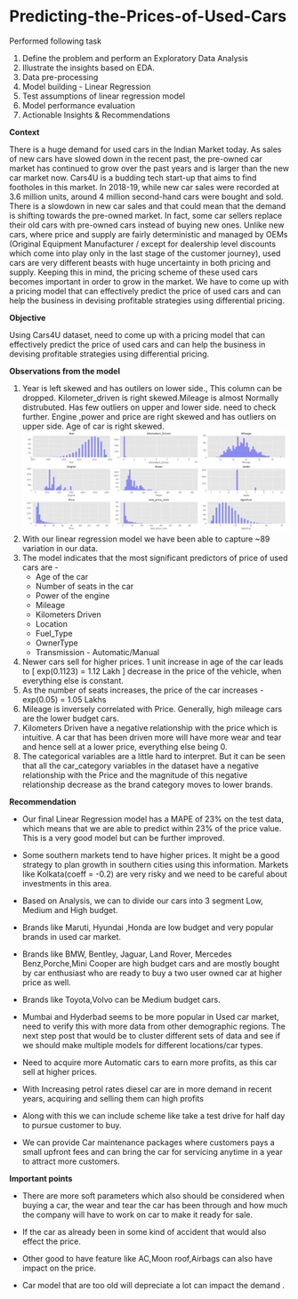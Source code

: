 # Predicting-the-Prices-of-Used-Cars

Performed following task
1.    Define the problem and perform an Exploratory Data Analysis
2.    Illustrate the insights based on EDA.
3.    Data pre-processing
4.    Model building - Linear Regression
5.    Test assumptions of linear regression model
6.    Model performance evaluation
7.    Actionable Insights & Recommendations

**Context** 

There is a huge demand for used cars in the Indian Market today. As sales of new cars have slowed down in the recent past, the pre-owned car market has continued to grow over the past years and is larger than the new car market now. Cars4U is a budding tech start-up that aims to find footholes in this market.
In 2018-19, while new car sales were recorded at 3.6 million units, around 4 million second-hand cars were bought and sold. There is a slowdown in new car sales and that could mean that the demand is shifting towards the pre-owned market. In fact, some car sellers replace their old cars with pre-owned cars instead of buying new ones. Unlike new cars, where price and supply are fairly deterministic and managed by OEMs (Original Equipment Manufacturer / except for dealership level discounts which come into play only in the last stage of the customer journey), used cars are very different beasts with huge uncertainty in both pricing and supply. Keeping this in mind, the pricing scheme of these used cars becomes important in order to grow in the market. We have to come up with a pricing model that can effectively predict the price of used cars and can help the business in devising profitable strategies using differential pricing.

**Objective**

Using Cars4U dataset, need to come up with a pricing model that can effectively predict the price of used cars and can help the business in devising profitable strategies using differential pricing.

**Observations from the model**

1. Year is left skewed and has outilers on lower side., This column can be dropped. Kilometer_driven is right skewed.Mileage is almost Normally distrubuted. Has few outliers on upper and lower side. need to check further. Engine ,power and price are right skewed and has outliers on upper side. Age of car is right skewed.
![image](https://raw.githubusercontent.com/PeyalBhattacharjee/Predicting-the-Prices-of-Used-Cars/main/Capture_1.PNG)
3. With our linear regression model we have been able to capture ~89 variation in our data.
4. The model indicates that the most significant predictors of price of used cars are - 
    - Age of the car
    - Number of seats in the car
    - Power of the engine
    - Mileage
    - Kilometers Driven
    - Location
    - Fuel_Type
    - OwnerType
    - Transmission - Automatic/Manual
5. Newer cars sell for higher prices. 1 unit increase  in age  of the car leads to [ exp(0.1123) = 1.12 Lakh ] decrease in the price of the vehicle, when everything else is constant.
6. As the number of seats increases, the price of the car increases - exp(0.05) = 1.05 Lakhs
7. Mileage is inversely correlated with Price. Generally, high mileage cars are the lower budget cars.    
8. Kilometers Driven have a negative relationship with the price which is intuitive. A car that has been driven more will have more wear and tear and hence sell at a lower price, everything else being 0.
9. The categorical variables are a little hard to interpret. But it can be seen that all the car_category variables in the dataset have a negative relationship with the Price and the magnitude of this negative relationship decrease as the brand category moves to lower brands. 
 
**Recommendation**

- Our final Linear Regression model has a MAPE of 23% on the test data, which means that we are able to predict within 23% of the price value. This is a very good model but can be further improved.
- Some southern markets tend to have higher prices. It might be a good strategy to plan growth in southern cities using this information. Markets like Kolkata(coeff = -0.2) are very risky and we need to be careful about investments in this area.
  
- Based on Analysis,  we can to divide our cars into 3 segment Low, Medium and High budget.
    
- Brands like Maruti, Hyundai ,Honda are low budget and very popular brands in used car market.
    
- Brands  like BMW, Bentley, Jaguar, Land Rover, Mercedes Benz,Porche,Mini Cooper are high budget cars and are mostly bought by car enthusiast who are ready to buy a  two user owned car at higher price as well. 
    
- Brands  like Toyota,Volvo can be Medium budget cars.
    
- Mumbai and Hyderbad seems to be more popular in Used car market, need to verify this with more data from other demographic regions. The next step post that would be to cluster different sets of data and see if we should make multiple models for different locations/car types. 
    
- Need to acquire more Automatic cars  to earn more profits, as this car sell at higher prices.
    
- With Increasing petrol rates diesel car are in more demand  in recent years, acquiring and selling them can high profits
    
- Along with this we can include scheme like take a test drive for  half day to pursue customer to buy.
    
- We can provide Car maintenance packages where  customers  pays a small upfront fees and   can bring the car for servicing anytime in a year to attract more customers.
  
**Important points**

- There are more soft parameters which also should be considered when buying a car, the wear and tear the car has been through and how much the company will have to work on car to make it ready for sale.
    
- If the car as already been in some kind of accident that would also effect the price.
    
- Other good to have feature like AC,Moon roof,Airbags can also have impact on the price.
    
- Car model that are too old will depreciate a lot  can impact the demand .

